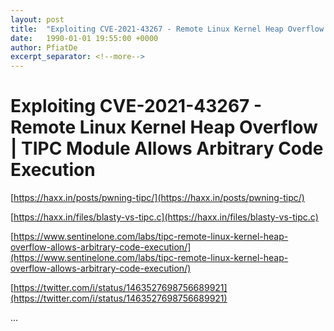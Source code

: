 ```yaml
---
layout: post
title:  "Exploiting CVE-2021-43267 - Remote Linux Kernel Heap Overflow | TIPC Module Allows Arbitrary Code Execution"
date:   1990-01-01 19:55:00 +0000
author: PfiatDe
excerpt_separator: <!--more-->
---
```


# Exploiting CVE-2021-43267 - Remote Linux Kernel Heap Overflow | TIPC Module Allows Arbitrary Code Execution

[https://haxx.in/posts/pwning-tipc/](https://haxx.in/posts/pwning-tipc/)

[https://haxx.in/files/blasty-vs-tipc.c](https://haxx.in/files/blasty-vs-tipc.c)

[https://www.sentinelone.com/labs/tipc-remote-linux-kernel-heap-overflow-allows-arbitrary-code-execution/](https://www.sentinelone.com/labs/tipc-remote-linux-kernel-heap-overflow-allows-arbitrary-code-execution/)

[https://twitter.com/i/status/1463527698756689921](https://twitter.com/i/status/1463527698756689921)

...
<!--more-->
